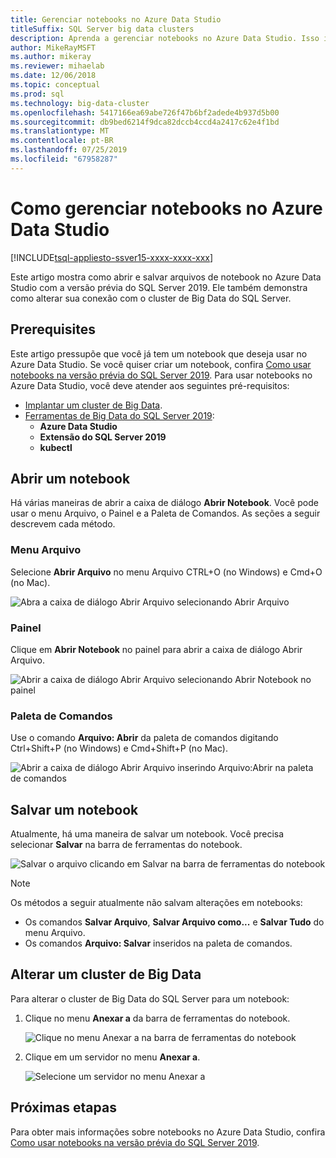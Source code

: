 ```yaml
---
title: Gerenciar notebooks no Azure Data Studio
titleSuffix: SQL Server big data clusters
description: Aprenda a gerenciar notebooks no Azure Data Studio. Isso inclui abrir notebooks, salvá-los e alterar sua conexão de cluster de Big Data.
author: MikeRayMSFT
ms.author: mikeray
ms.reviewer: mihaelab
ms.date: 12/06/2018
ms.topic: conceptual
ms.prod: sql
ms.technology: big-data-cluster
ms.openlocfilehash: 5417166ea69abe726f47b6bf2adede4b937d5b00
ms.sourcegitcommit: db9bed6214f9dca82dccb4ccd4a2417c62e4f1bd
ms.translationtype: MT
ms.contentlocale: pt-BR
ms.lasthandoff: 07/25/2019
ms.locfileid: "67958287"
---
```

# <a name="how-to-manage-notebooks-in-azure-data-studio"></a>Como gerenciar notebooks no Azure Data Studio

[!INCLUDE[tsql-appliesto-ssver15-xxxx-xxxx-xxx](../includes/tsql-appliesto-ssver15-xxxx-xxxx-xxx.md)]

Este artigo mostra como abrir e salvar arquivos de notebook no Azure Data Studio com a versão prévia do SQL Server 2019. Ele também demonstra como alterar sua conexão com o cluster de Big Data do SQL Server.

## <a name="prerequisites"></a>Prerequisites

Este artigo pressupõe que você já tem um notebook que deseja usar no Azure Data Studio. Se você quiser criar um notebook, confira [Como usar notebooks na versão prévia do SQL Server 2019](notebooks-guidance.md). Para usar notebooks no Azure Data Studio, você deve atender aos seguintes pré-requisitos:

- [Implantar um cluster de Big Data](quickstart-big-data-cluster-deploy.md).
- [Ferramentas de Big Data do SQL Server 2019](deploy-big-data-tools.md):
   - **Azure Data Studio**
   - **Extensão do SQL Server 2019**
   - **kubectl**

## <a name="open-a-notebook"></a>Abrir um notebook

Há várias maneiras de abrir a caixa de diálogo **Abrir Notebook**. Você pode usar o menu Arquivo, o Painel e a Paleta de Comandos. As seções a seguir descrevem cada método.

### <a name="file-menu"></a>Menu Arquivo

Selecione **Abrir Arquivo** no menu Arquivo CTRL+O (no Windows) e Cmd+O (no Mac).

![Abra a caixa de diálogo Abrir Arquivo selecionando Abrir Arquivo](./media/notebooks-how-to-manage/open-file-1.png) 

### <a name="dashboard"></a>Painel

Clique em **Abrir Notebook** no painel para abrir a caixa de diálogo Abrir Arquivo.

![Abrir a caixa de diálogo Abrir Arquivo selecionando Abrir Notebook no painel](./media/notebooks-how-to-manage/open-file-2.png) 

### <a name="command-palette"></a>Paleta de Comandos

Use o comando **Arquivo: Abrir** da paleta de comandos digitando Ctrl+Shift+P (no Windows) e Cmd+Shift+P (no Mac).

![Abrir a caixa de diálogo Abrir Arquivo inserindo Arquivo:Abrir na paleta de comandos](./media/notebooks-how-to-manage/open-file-3.png)

## <a name="save-a-notebook"></a>Salvar um notebook

Atualmente, há uma maneira de salvar um notebook. Você precisa selecionar **Salvar** na barra de ferramentas do notebook.

![Salvar o arquivo clicando em Salvar na barra de ferramentas do notebook](./media/notebooks-how-to-manage/save-file-1.png)

> [!NOTE]
> Os métodos a seguir atualmente não salvam alterações em notebooks:
>
> - Os comandos **Salvar Arquivo**, **Salvar Arquivo como...** e **Salvar Tudo** do menu Arquivo.
> - Os comandos **Arquivo: Salvar** inseridos na paleta de comandos.

## <a name="change-the-big-data-cluster"></a>Alterar um cluster de Big Data

Para alterar o cluster de Big Data do SQL Server para um notebook:

1. Clique no menu **Anexar a** da barra de ferramentas do notebook.

   ![Clique no menu Anexar a na barra de ferramentas do notebook](./media/notebooks-how-to-manage/select-attach-to-1.png)

2. Clique em um servidor no menu **Anexar a**.

   ![Selecione um servidor no menu Anexar a](./media/notebooks-how-to-manage/select-attach-to-2.png)

## <a name="next-steps"></a>Próximas etapas

Para obter mais informações sobre notebooks no Azure Data Studio, confira [Como usar notebooks na versão prévia do SQL Server 2019](notebooks-guidance.md).